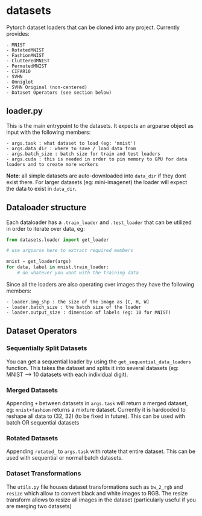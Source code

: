 # datasets

Pytorch dataset loaders that can be cloned into any project.
Currently provides:

    - MNIST
    - RotatedMNIST
    - FashionMNIST
    - ClutteredMNIST
    - PermutedMNIST
    - CIFAR10
    - SVHN
    - Omniglot
    - SVHN Original (non-centered)
    - Dataset Operators (see section below)

## loader.py

This is the main entrypoint to the datasets.
It expects an argparse object as input with the following members:

    - args.task : what dataset to load (eg: 'mnist')
    - args.data_dir : where to save / load data from
    - args.batch_size : batch size for train and test loaders
    - args.cuda : this is needed in order to pin memory to GPU for data loaders and to create more workers

**Note**: all simple datasets are auto-downloaded into  `data_dir` if they dont exist there. For larger datasets (eg: mini-imagenet) the loader will expect the data to exist in `data_dir`.


## Dataloader structure

Each dataloader has a `.train_loader` and `.test_loader` that can be utilized in order to iterate over data, eg:

```python
from datasets.loader import get_loader

# use argparse here to extract required members

mnist = get_loader(args)
for data, label in mnist.train_loader:
    # do whatever you want with the training data
```

Since all the loaders are also operating over images they have the following members:

    - loader.img_shp : the size of the image as [C, H, W]
    - loader.batch_size : the batch size of the loader
    - loader.output_size : dimension of labels (eg: 10 for MNIST)

## Dataset Operators

### Sequentially Split Datasets

You can get a sequential loader by using the `get_sequential_data_loaders` function. This takes the dataset and splits it into several datasets (eg: MNIST --> 10 datasets with each individual digit).

### Merged Datasets

Appending `+` between datasets in `args.task` will return a merged dataset, eg: `mnist+fashion` returns a mixture dataset. Currently it is hardcoded to reshape all data to (32, 32) (to be fixed in future). This can be used with batch OR sequential datasets

### Rotated Datasets

Appending `rotated_` to `args.task` with rotate that entire dataset. This can be used with sequential or normal batch datasets.

### Dataset Transformations

The `utils.py` file houses dataset transformations such as `bw_2_rgb` and `resize` which allow to convert black and white images to RGB. The resize transform allows to resize all images in the dataset (particularly useful if you are merging two datasets)
